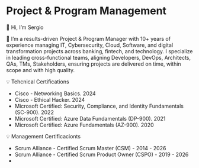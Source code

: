 # Project & Program Management

👋 Hi, I’m Sergio

🚀 I’m a results-driven Project & Program Manager with 10+ years of experience managing IT, Cybersecurity, Cloud, Software, and digital transformation projects across banking, fintech, and technology. I specialize in leading cross-functional teams,
aligning Developers, DevOps, Architects, QAs, TMs, Stakeholders, ensuring projects are delivered on time, within scope and with high quality.


💡 Tehcnical Certifications
- Cisco - Networking Basics. 2024 
- Cisco - Ethical Hacker. 2024 
- Microsoft Certified: Security, Compliance, and Identity Fundamentals (SC-900). 2022 
- Microsoft Certified: Azure Data Fundamentals (DP-900). 2021
- Microsoft Certified: Azure Fundamentals (AZ-900). 2020

💡 Management Certificacionts
- Scrum Alliance - Certified Scrum Master (CSM) - 2014 - 2026
- Scrum Alliance - Certified Scrum Product Owner (CSPO) - 2019 - 2026
- 
